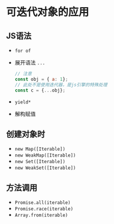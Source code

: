 # 可迭代对象的应用

## JS语法

+ `for of`
+ 展开语法 `...`

  ```js
  // 注意
  const obj = { a: 1};
  // 此处不是使用迭代器，是js引擎的特殊处理
  const c = {...obj};
  ```

+ `yield*`
+ 解构赋值

## 创建对象时

+ `new Map([Iterable])`
+ `new WeakMap([Iterable])`
+ `new Set([Iterable])`
+ `new WeakSet([Iterable])`

## 方法调用

+ `Promise.all(iterable)`
+ `Promise.race(iterable)`
+ `Array.from(iterable)`
